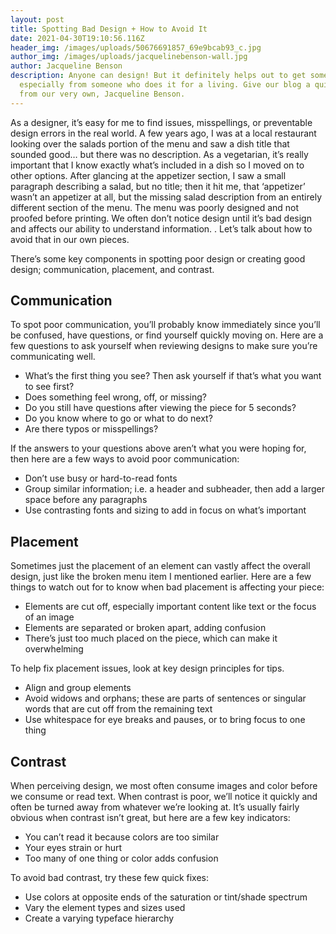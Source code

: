 ```yaml
---
layout: post
title: Spotting Bad Design + How to Avoid It
date: 2021-04-30T19:10:56.116Z
header_img: /images/uploads/50676691857_69e9bcab93_c.jpg
author_img: /images/uploads/jacquelinebenson-wall.jpg
author: Jacqueline Benson
description: Anyone can design! But it definitely helps out to get some advice,
  especially from someone who does it for a living. Give our blog a quick read
  from our very own, Jacqueline Benson.
---
```





As a designer, it’s easy for me to find issues, misspellings, or preventable design errors in the real world. A few years ago, I was at a local restaurant looking over the salads portion of the menu and saw a dish title that sounded good… but there was no description. As a vegetarian, it’s really important that I know exactly what’s included in a dish so I moved on to other options. After glancing at the appetizer section, I saw a small paragraph describing a salad, but no title; then it hit me, that ‘appetizer’ wasn’t an appetizer at all, but the missing salad description from an entirely different section of the menu. The menu was poorly designed and not proofed before printing. We often don’t notice design until it’s bad design and affects our ability to understand information. . Let’s talk about how to avoid that in our own pieces. 



There’s some key components in spotting poor design or creating good design; communication, placement, and contrast.  



## Communication

To spot poor communication, you’ll probably know immediately since you’ll be confused, have questions, or find yourself quickly moving on. Here are a few questions to ask yourself when reviewing designs to make sure you’re communicating well. 

* What’s the first thing you see? Then ask yourself if that’s what you want to see first?
* Does something feel wrong, off, or missing?
* Do you still have questions after viewing the piece for 5 seconds?
* Do you know where to go or what to do next?
* Are there typos or misspellings?



If the answers to your questions above aren’t what you were hoping for, then here are a few ways to avoid poor communication: 

* Don’t use busy or hard-to-read fonts
* Group similar information; i.e. a header and subheader, then add a larger space before any paragraphs
* Use contrasting fonts and sizing to add in focus on what’s important



## Placement

Sometimes just the placement of an element can vastly affect the overall design, just like the broken menu item I mentioned earlier. Here are a few things to watch out for to know when bad placement is affecting your piece:

* Elements are cut off, especially important content like text or the focus of an image
* Elements are separated or broken apart, adding confusion
* There’s just too much placed on the piece, which can make it overwhelming



To help fix placement issues, look at key design principles for tips.

* Align and group elements
* Avoid widows and orphans; these are parts of sentences or singular words that are cut off from the remaining text 
* Use whitespace for eye breaks and pauses, or to bring focus to one thing



## Contrast

When perceiving design, we most often consume images and color before we consume or read text. When contrast is poor, we’ll notice it quickly and often be turned away from whatever we’re looking at. It’s usually fairly obvious when contrast isn’t great, but here are a few key indicators:

* You can’t read it because colors are too similar
* Your eyes strain or hurt 
* Too many of one thing or color adds confusion



To avoid bad contrast, try these few quick fixes:

* Use colors at opposite ends of the saturation or tint/shade spectrum
* Vary the element types and sizes used
* Create a varying typeface hierarchy